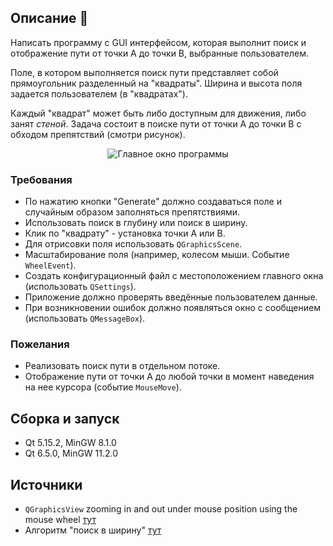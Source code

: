 ## Описание 📃

Написать программу с GUI интерфейсом, 
которая выполнит поиск и отображение пути 
от точки A до точки B, выбранные пользователем.

Поле, в котором выполняется поиск пути представляет собой 
прямоугольник разделенный на "квадраты". 
Ширина и высота поля задается пользователем (в "квадратах").

Каждый "квадрат" может быть либо доступным для движения,
либо занят *стеной*. Задача состоит в поиске пути от точки A
до точки B с обходом препятствий (смотри рисунок).

<p align="center">
<image src="./docs/example_1.png" alt="Главное окно программы">
</p>

### Требования
- По нажатию кнопки "Generate" должно создаваться поле и случайным образом заполняться препятствиями.
- Использовать поиск в глубину или поиск в ширину.
- Клик по "квадрату" - установка точки A или B.
- Для отрисовки поля использовать `QGraphicsScene`.
- Масштабирование поля (например, колесом мыши. Событие `WheelEvent`).
- Создать конфигурационный файл с местоположением главного окна (использовать `QSettings`).
- Приложение должно проверять введённые пользователем данные.
- При возникновении ошибок должно появляться окно с сообщением (использовать `QMessageBox`).

### Пожелания
- Реализовать поиск пути в отдельном потоке.
- Отображение пути от точки A до любой точки в момент наведения на нее курсора (событие `MouseMove`).

## Сборка и запуск
- Qt 5.15.2, MinGW 8.1.0 
- Qt 6.5.0, MinGW 11.2.0

## Источники

- `QGraphicsView` zooming in and out under mouse position using the mouse wheel [тут](https://stackoverflow.com/questions/19113532/qgraphicsview-zooming-in-and-out-under-mouse-position-using-mouse-wheel)
- Алгоритм "поиск в ширину" [тут](https://xgm.guru/p/algorithms/245581?ysclid=lms2a0iri791467457)